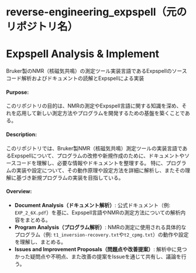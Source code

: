 # reverse-engineering_expspell（元のリポジトリ名）
# Expspell Analysis & Implement
Bruker製のNMR（核磁気共鳴）の測定ツール実装言語であるExpspellのソースコード解析およびドキュメントの読解とExpspellによる実装

#### **Purpose**:

このリポジトリの目的は、NMRの測定やExpspell言語に関する知識を深め、それを応用して新しい測定方法やプログラムを開発するための基盤を築くことである。

#### **Description**:

このリポジトリでは、Bruker製NMR（核磁気共鳴）測定ツールの実装言語であるExpspellについて、プログラムの改修や新規作成のために、ドキュメントやソースコードを理解し、必要な情報やドキュメントを整理する。
特に、プログラムの実装や設定について、その動作原理や設定方法を詳細に解析し、またその理解に基づき新規プログラムの実装を目指している。

#### **Overview**:

- **Document Analysis（ドキュメント解析）**: 公式ドキュメント（例: `EXP_2_6X.pdf`）を基に、Expspell言語やNMRの測定方法についての解析内容をまとめる。
- **Program Analysis（プログラム解析）**: NMRの測定に使用される具体的なプログラム（例: `t1_inversion-recovery.txt`や`t2_cpmg.txt`）の動作や設定を理解し、まとめる。
- **Issues and Improvement Proposals（問題点や改善提案）**: 解析中に見つかった疑問点や不明点、また改善の提案をIssueを通じて共有し、議論を行う。

